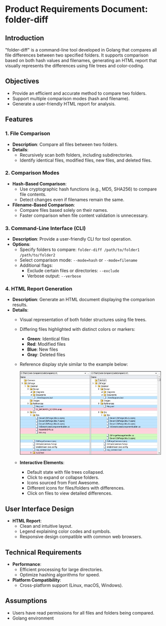 # Product Requirements Document: folder-diff

## Introduction

"folder-diff" is a command-line tool developed in Golang that compares all file differences between two specified folders. It supports comparison based on both hash values and filenames, generating an HTML report that visually represents the differences using file trees and color-coding.

## Objectives

- Provide an efficient and accurate method to compare two folders.
- Support multiple comparison modes (hash and filename).
- Generate a user-friendly HTML report for analysis.

## Features

### 1. File Comparison

- **Description**: Compare all files between two folders.
- **Details**:
  - Recursively scan both folders, including subdirectories.
  - Identify identical files, modified files, new files, and deleted files.

### 2. Comparison Modes

- **Hash-Based Comparison**:
  - Use cryptographic hash functions (e.g., MD5, SHA256) to compare file contents.
  - Detect changes even if filenames remain the same.
- **Filename-Based Comparison**:
  - Compare files based solely on their names.
  - Faster comparison when file content validation is unnecessary.

### 3. Command-Line Interface (CLI)

- **Description**: Provide a user-friendly CLI for tool operation.
- **Options**:
  - Specify folders to compare: `folder-diff /path/to/folder1 /path/to/folder2`
  - Select comparison mode: `--mode=hash` or `--mode=filename`
  - Additional flags:
    - Exclude certain files or directories: `--exclude`
    - Verbose output: `--verbose`

### 4. HTML Report Generation

- **Description**: Generate an HTML document displaying the comparison results.
- **Details**:
  - Visual representation of both folder structures using file trees.
  - Differing files highlighted with distinct colors or markers:
    - **Green**: Identical files
    - **Red**: Modified files
    - **Blue**: New files
    - **Gray**: Deleted files
  - Reference display style similar to the example below:
  
    ![Folder Comparison](./file-folder-comparison.jpg)

  - **Interactive Elements**:
    - Default state with file trees collapsed.
    - Click to expand or collapse folders.
    - Icons sourced from Font Awesome.
    - Different icons for files/folders with differences.
    - Click on files to view detailed differences.

## User Interface Design

- **HTML Report**:
  - Clean and intuitive layout.
  - Legend explaining color codes and symbols.
  - Responsive design compatible with common web browsers.

## Technical Requirements

- **Performance**:
  - Efficient processing for large directories.
  - Optimize hashing algorithms for speed.
- **Platform Compatibility**:
  - Cross-platform support (Linux, macOS, Windows).

## Assumptions

- Users have read permissions for all files and folders being compared.
- Golang environment
